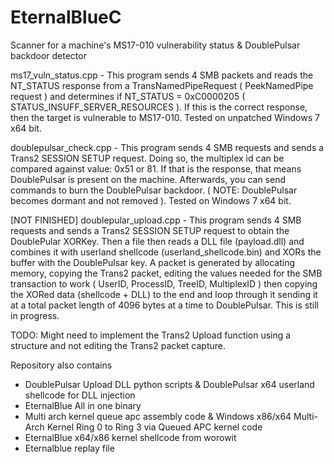 # EternalBlueC
Scanner for a machine's MS17-010 vulnerability status &amp; DoublePulsar backdoor detector

ms17_vuln_status.cpp - This program sends 4 SMB packets and reads the NT_STATUS response from a TransNamedPipeRequest ( PeekNamedPipe request ) and determines if NT_STATUS = 0xC0000205 ( STATUS_INSUFF_SERVER_RESOURCES ).  If this is the correct response, then the target is vulnerable to MS17-010.  Tested on unpatched Windows 7 x64 bit.

doublepulsar_check.cpp - This program sends 4 SMB requests and sends a Trans2 SESSION SETUP request.  Doing so, the multiplex id can be compared against value: 0x51 or 81.  If that is the response, that means DoublePulsar is present on the machine.  Afterwards, you can send commands to burn the DoublePulsar backdoor.  ( NOTE: DoublePulsar becomes dormant and not removed ).  Tested on Windows 7 x64 bit.

[NOT FINISHED]
doublepular_upload.cpp - This program sends 4 SMB requests and sends a Trans2 SESSION SETUP request to obtain the DoublePular XORKey.  Then a file then reads a DLL file (payload.dll) and combines it with userland shellcode (userland_shellcode.bin) and XORs the buffer with the DoublePulsar key.  A packet is generated by allocating memory, copying the Trans2 packet, editing the values needed for the SMB transaction to work ( UserID, ProcessID, TreeID, MultiplexID ) then copying the XORed data (shellcode + DLL) to the end and loop through it sending it at a total packet length of 4096 bytes at a time to DoublePulsar.  This is still in progress.  

TODO: Might need to implement the Trans2 Upload function using a structure and not editing the Trans2 packet capture.

Repository also contains
  * DoublePulsar Upload DLL python scripts & DoublePulsar x64 userland shellcode for DLL injection
  * EternalBlue All in one binary
  * Multi arch kernel queue apc assembly code & Windows x86/x64 Multi-Arch Kernel Ring 0 to Ring 3 via Queued APC kernel code
  * EternalBlue x64/x86 kernel shellcode from worowit
  * Eternalblue replay file

